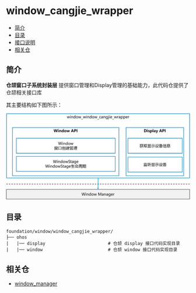 # window_cangjie_wrapper

-   [简介](#简介)
-   [目录](#目录)
-   [接口说明](#接口说明)
-   [相关仓](#相关仓)

## 简介

**仓颉窗口子系统封装层** 提供窗口管理和Display管理的基础能力，此代码仓提供了仓颉相关接口库

其主要结构如下图所示：

![仓颉window封装层](./figures/window_window_cangjie_wrapper.png)


## 目录
```
foundation/window/window_cangjie_wrapper/
├── ohos                               
|   |── display                        # 仓颉 display 接口代码实现目录
|   |── window                         # 仓颉 window 接口代码实现目录
```

## 相关仓
- [window_manager](https://gitee.com/openharmony/window_window_manager)